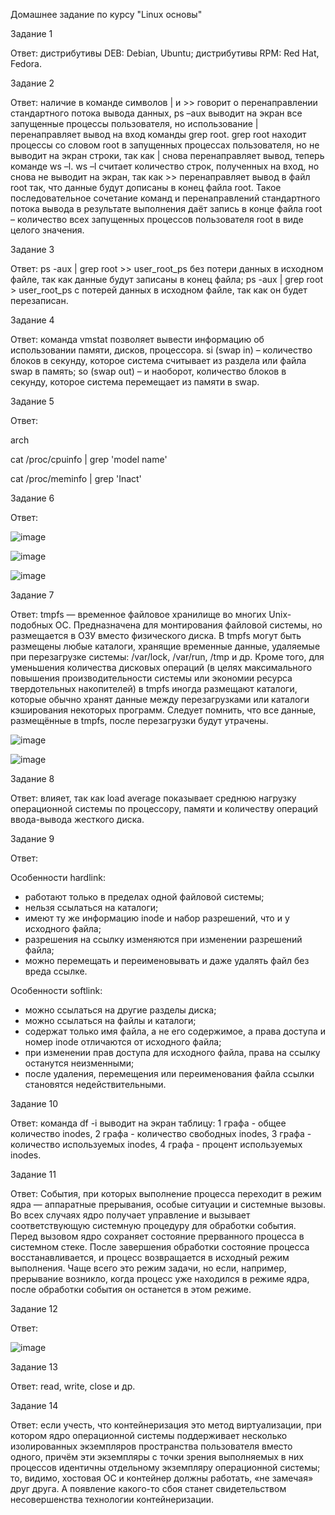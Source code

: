 Домашнее задание по курсу "Linux основы"


Задание 1

Ответ: дистрибутивы DEB: Debian, Ubuntu; дистрибутивы RPM: Red Hat, Fedora.

Задание 2

Ответ: наличие в команде символов | и >> говорит о перенаправлении стандартного потока вывода данных, ps –aux выводит на экран все запущенные процессы пользователя, но использование | перенаправляет вывод на вход команды grep root. grep root находит процессы со словом root в запущенных процессах пользователя, но не выводит на экран строки, так как | снова перенаправляет вывод, теперь команде ws –l. ws –l считает количество строк, полученных на вход, но снова не выводит на экран, так как >> перенаправляет вывод в файл root так, что данные будут дописаны в конец файла root. Такое последовательное сочетание команд и перенаправлений стандартного потока вывода в результате выполнения даёт запись в конце файла root – количество всех запущенных процессов пользователя root в виде целого значения.

Задание 3

Ответ: ps -aux | grep root >> user_root_ps без потери данных в исходном файле, так как данные будут записаны в конец файла; ps -aux | grep root > user_root_ps с потерей данных в исходном файле, так как он будет перезаписан.

Задание 4

Ответ: команда vmstat позволяет вывести информацию об использовании памяти, дисков, процессора. 
si (swap in) – количество блоков в секунду, которое система считывает из раздела или файла swap в память;
so (swap out) – и наоборот, количество блоков в секунду, которое система перемещает из памяти в swap.

Задание 5

Ответ: 

arch

cat /proc/cpuinfo | grep 'model name'

cat /proc/meminfo | grep 'Inact'


Задание 6

Ответ:

![image](https://user-images.githubusercontent.com/101258126/169710098-0b56a767-b820-46dc-9b35-fd5f68351d56.png)

![image](https://user-images.githubusercontent.com/101258126/169710103-ce3753c9-317d-49b1-a55d-ee71c29eb97d.png)

![image](https://user-images.githubusercontent.com/101258126/169710109-b812f4d3-a1f8-4e50-b492-c41f77df3a41.png)


Задание 7

Ответ: tmpfs — временное файловое хранилище во многих Unix-подобных ОС. Предназначена для монтирования файловой системы, но размещается в ОЗУ вместо физического диска. В tmpfs могут быть размещены любые каталоги, хранящие временные данные, удаляемые при перезагрузке системы: /var/lock, /var/run, /tmp и др. Кроме того, для уменьшения количества дисковых операций (в целях максимального повышения производительности системы или экономии ресурса твердотельных накопителей) в tmpfs иногда размещают каталоги, которые обычно хранят данные между перезагрузками или каталоги кэширования некоторых программ. Следует помнить, что все данные, размещённые в tmpfs, после перезагрузки будут утрачены.

![image](https://user-images.githubusercontent.com/101258126/169710278-5b068128-e51f-402f-b578-45aa795df1fe.png)

![image](https://user-images.githubusercontent.com/101258126/169710283-726d7c1d-e7e5-4b2a-921e-7ef2a2e18f88.png)

Задание 8

Ответ: влияет, так как load average показывает среднюю нагрузку операционной системы по процессору, памяти и  количеству операций ввода-вывода жесткого диска.

Задание 9

Ответ:

Особенности hardlink:
- работают только в пределах одной файловой системы;
- нельзя ссылаться на каталоги;
- имеют ту же информацию inode и набор разрешений, что и у исходного файла;
- разрешения на ссылку изменяются при изменении разрешений файла;
- можно перемещать и переименовывать и даже удалять файл без вреда ссылке.

Особенности softlink:
- можно ссылаться на другие разделы диска;
- можно ссылаться на файлы и каталоги;
- содержат только имя файла, а не его содержимое, а права доступа и номер inode отличаются от исходного файла;
- при изменении прав доступа для исходного файла, права на ссылку останутся неизменными;
- после удаления, перемещения или переименования файла ссылки становятся недействительными.

Задание 10

Ответ: команда df -i выводит на экран таблицу: 1 графа - общее количество inodes, 2 графа - количество свободных inodes, 3 графа - количество используемых inodes, 4 графа - процент используемых inodes.

Задание 11

Ответ: События, при которых выполнение процесса переходит в режим ядра — аппаратные прерывания, особые ситуации и системные вызовы. Во всех случаях ядро получает управление и вызывает соответствующую системную процедуру для обработки события. Перед вызовом ядро сохраняет состояние прерванного процесса в системном стеке. После завершения обработки состояние процесса восстанавливается, и процесс возвращается в исходный режим выполнения. Чаще всего это режим задачи, но если, например, прерывание возникло, когда процесс уже находился в режиме ядра, после обработки события он останется в этом режиме.

Задание 12

Ответ:

![image](https://user-images.githubusercontent.com/101258126/167260738-00139ff1-ae07-4088-a401-ca84a14c83ce.png)


Задание 13

Ответ: read, write, close и др.

Задание 14

Ответ: если учесть, что контейнеризация это метод виртуализации, при котором ядро операционной системы поддерживает несколько изолированных экземпляров пространства пользователя вместо одного, причём эти экземпляры с точки зрения выполняемых в них процессов идентичны отдельному экземпляру операционной системы; то, видимо, хостовая ОС и контейнер должны работать, «не замечая» друг друга. А появление какого-то сбоя станет свидетельством несовершенства технологии контейнеризации.
